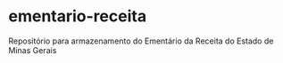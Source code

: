 # ementario-receita
Repositório para armazenamento do Ementário da Receita do Estado de Minas Gerais
